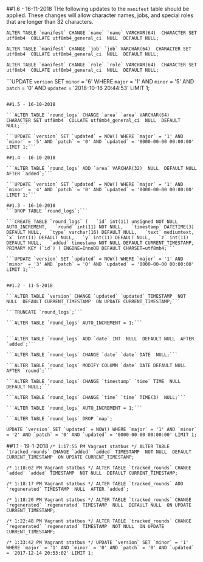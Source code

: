 ##1.6 - 16-11-2018
THe following updates to the `manifest` table should be applied. These changes will allow character names, jobs, and special roles that are longer than 32 characters.

```ALTER TABLE `manifest` CHANGE `name` `name` VARCHAR(64)  CHARACTER SET utf8mb4  COLLATE utf8mb4_general_ci  NULL  DEFAULT NULL;```

```ALTER TABLE `manifest` CHANGE `job` `job` VARCHAR(64)  CHARACTER SET utf8mb4  COLLATE utf8mb4_general_ci  NULL  DEFAULT NULL;```

```ALTER TABLE `manifest` CHANGE `role` `role` VARCHAR(64)  CHARACTER SET utf8mb4  COLLATE utf8mb4_general_ci  NULL  DEFAULT NULL;```

```UPDATE `version` SET `minor` = '6' WHERE `major` = '1' AND `minor` = '5' AND `patch` = '0' AND `updated` = '2018-10-16 20:44:53' LIMIT 1;
```

##1.5 - 16-10-2018

```ALTER TABLE `round_logs` CHANGE `area` `area` VARCHAR(64)  CHARACTER SET utf8mb4  COLLATE utf8mb4_general_ci  NULL  DEFAULT NULL;```

```UPDATE `version` SET `updated` = NOW() WHERE `major` = '1' AND `minor` = '5' AND `patch` = '0' AND `updated` = '0000-00-00 00:00:00' LIMIT 1;```

##1.4 - 16-10-2018

```ALTER TABLE `round_logs` ADD `area` VARCHAR(32)  NULL  DEFAULT NULL  AFTER `added`;```

```UPDATE `version` SET `updated` = NOW() WHERE `major` = '1' AND `minor` = '4' AND `patch` = '0' AND `updated` = '0000-00-00 00:00:00' LIMIT 1;```

##1.3 - 16-10-2018
```DROP TABLE `round_logs`;```

```CREATE TABLE `round_logs` (   `id` int(11) unsigned NOT NULL AUTO_INCREMENT,   `round` int(11) NOT NULL,   `timestamp` DATETIME(3) DEFAULT NULL,   `type` varchar(16) DEFAULT NULL,   `text` mediumtext,   `x` int(11) DEFAULT NULL,   `y` int(11) DEFAULT NULL,   `z` int(11) DEFAULT NULL,   `added` timestamp NOT NULL DEFAULT CURRENT_TIMESTAMP,   PRIMARY KEY (`id`) ) ENGINE=InnoDB DEFAULT CHARSET=utf8mb4;```

```UPDATE `version` SET `updated` = NOW() WHERE `major` = '1' AND `minor` = '3' AND `patch` = '0' AND `updated` = '0000-00-00 00:00:00' LIMIT 1;```


##1.2 - 11-5-2018

```ALTER TABLE `version` CHANGE `updated` `updated` TIMESTAMP  NOT NULL  DEFAULT CURRENT_TIMESTAMP  ON UPDATE CURRENT_TIMESTAMP;```

```TRUNCATE `round_logs`;```  

```ALTER TABLE `round_logs` AUTO_INCREMENT = 1;```


```ALTER TABLE `round_logs` ADD `date` INT  NULL  DEFAULT NULL  AFTER `added`;```  

```ALTER TABLE `round_logs` CHANGE `date` `date` DATE  NULL;```  

```ALTER TABLE `round_logs` MODIFY COLUMN `date` DATE DEFAULT NULL AFTER `round`;```  

```ALTER TABLE `round_logs` CHANGE `timestamp` `time` TIME  NULL  DEFAULT NULL;```  

```ALTER TABLE `round_logs` CHANGE `time` `time` TIME(3)  NULL;```  

```ALTER TABLE `round_logs` AUTO_INCREMENT = 1;```  

```ALTER TABLE `round_logs` DROP `map`;
```

```UPDATE `version` SET `updated` = NOW() WHERE `major` = '1' AND `minor` = '2' AND `patch` = '0' AND `updated` = '0000-00-00 00:00:00' LIMIT 1;```


##1.1 - 19-1-2018
```/* 1:17:55 PM Vagrant statbus */ ALTER TABLE `tracked_rounds` CHANGE `added` `added` TIMESTAMP  NOT NULL  DEFAULT CURRENT_TIMESTAMP  ON UPDATE CURRENT_TIMESTAMP;```


```/* 1:18:02 PM Vagrant statbus */ ALTER TABLE `tracked_rounds` CHANGE `added` `added` TIMESTAMP  NOT NULL  DEFAULT CURRENT_TIMESTAMP;```


```/* 1:18:17 PM Vagrant statbus */ ALTER TABLE `tracked_rounds` ADD `regenerated` TIMESTAMP  NULL  AFTER `added`;```


```/* 1:18:20 PM Vagrant statbus */ ALTER TABLE `tracked_rounds` CHANGE `regenerated` `regenerated` TIMESTAMP  NULL  DEFAULT NULL  ON UPDATE CURRENT_TIMESTAMP;```


```/* 1:22:48 PM Vagrant statbus */ ALTER TABLE `tracked_rounds` CHANGE `regenerated` `regenerated` TIMESTAMP  NOT NULL  ON UPDATE CURRENT_TIMESTAMP;```


```/* 1:33:42 PM Vagrant statbus */ UPDATE `version` SET `minor` = '1' WHERE `major` = '1' AND `minor` = '0' AND `patch` = '0' AND `updated` = '2017-12-14 20:53:02' LIMIT 1;```
